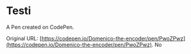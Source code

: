 # Testi

A Pen created on CodePen.

Original URL: [https://codepen.io/Domenico-the-encoder/pen/PwoZPwz](https://codepen.io/Domenico-the-encoder/pen/PwoZPwz).
No